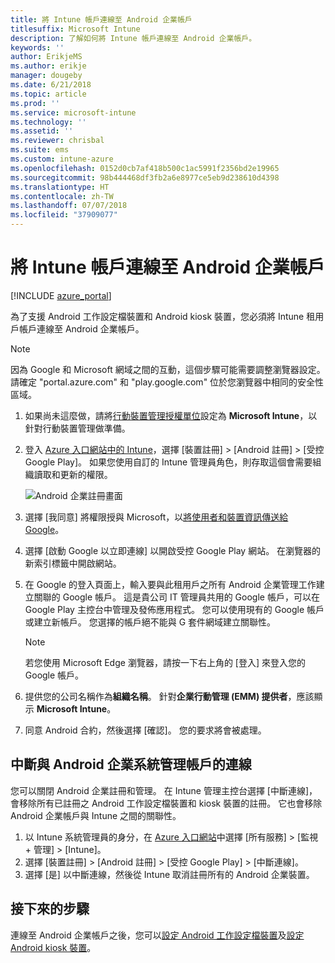 ```yaml
---
title: 將 Intune 帳戶連線至 Android 企業帳戶
titlesuffix: Microsoft Intune
description: 了解如何將 Intune 帳戶連線至 Android 企業帳戶。
keywords: ''
author: ErikjeMS
ms.author: erikje
manager: dougeby
ms.date: 6/21/2018
ms.topic: article
ms.prod: ''
ms.service: microsoft-intune
ms.technology: ''
ms.assetid: ''
ms.reviewer: chrisbal
ms.suite: ems
ms.custom: intune-azure
ms.openlocfilehash: 0152d0cb7af418b500c1ac5991f2356bd2e19965
ms.sourcegitcommit: 98b444468df3fb2a6e8977ce5eb9d238610d4398
ms.translationtype: HT
ms.contentlocale: zh-TW
ms.lasthandoff: 07/07/2018
ms.locfileid: "37909077"
---
```

# <a name="connect-your-intune-account-to-your-android-enterprise-account"></a>將 Intune 帳戶連線至 Android 企業帳戶

[!INCLUDE [azure_portal](./includes/azure_portal.md)]

為了支援 Android 工作設定檔裝置和 Android kiosk 裝置，您必須將 Intune 租用戶帳戶連線至 Android 企業帳戶。 

> [!NOTE]
> 因為 Google 和 Microsoft 網域之間的互動，這個步驟可能需要調整瀏覽器設定。  請確定 "portal.azure.com" 和 "play.google.com" 位於您瀏覽器中相同的安全性區域。

1. 如果尚未這麼做，請將[行動裝置管理授權單位](mdm-authority-set.md)設定為 **Microsoft Intune**，以針對行動裝置管理做準備。
2. 登入 [Azure 入口網站中的 Intune](https://aka.ms/intuneportal)，選擇 [裝置註冊] > [Android 註冊] > [受控 Google Play]。  如果您使用自訂的 Intune 管理員角色，則存取這個會需要組織讀取和更新的權限。
   
   ![Android 企業註冊畫面](./media/android-work-bind.png)

3. 選擇 [我同意] 將權限授與 Microsoft，以[將使用者和裝置資訊傳送給 Google](data-intune-sends-to-google.md)。 
   
4. 選擇 [啟動 Google 以立即連線] 以開啟受控 Google Play 網站。 在瀏覽器的新索引標籤中開啟網站。
  
5. 在 Google 的登入頁面上，輸入要與此租用戶之所有 Android 企業管理工作建立關聯的 Google 帳戶。 這是貴公司 IT 管理員共用的 Google 帳戶，可以在 Google Play 主控台中管理及發佈應用程式。 您可以使用現有的 Google 帳戶或建立新帳戶。 您選擇的帳戶絕不能與 G 套件網域建立關聯性。
    
    > [!Note]
    > 若您使用 Microsoft Edge 瀏覽器，請按一下右上角的 [登入] 來登入您的 Google 帳戶。

6. 提供您的公司名稱作為**組織名稱**。 針對**企業行動管理 (EMM) 提供者**，應該顯示 **Microsoft Intune**。

7. 同意 Android 合約，然後選擇 [確認]。 您的要求將會被處理。

## <a name="disconnect-your-android-enterprise-administrative-account"></a>中斷與 Android 企業系統管理帳戶的連線

您可以關閉 Android 企業註冊和管理。 在 Intune 管理主控台選擇 [中斷連線]，會移除所有已註冊之 Android 工作設定檔裝置和 kiosk 裝置的註冊。 它也會移除 Android 企業帳戶與 Intune 之間的關聯性。

1. 以 Intune 系統管理員的身分，在 [Azure 入口網站](https://portal.azure.com)中選擇 [所有服務] > [監視 + 管理] > [Intune]。
2. 選擇 [裝置註冊] > [Android 註冊] > [受控 Google Play] > [中斷連線]。
3. 選擇 [是] 以中斷連線，然後從 Intune 取消註冊所有的 Android 企業裝置。

## <a name="next-steps"></a>接下來的步驟

連線至 Android 企業帳戶之後，您可以[設定 Android 工作設定檔裝置](android-work-profile-enroll.md)及[設定 Android kiosk 裝置](android-kiosk-enroll.md)。